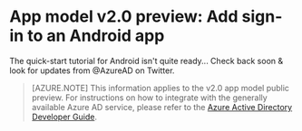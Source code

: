 <properties
    pageTitle="App Model v2.0 Andoid App | Microsoft Azure"
    description="How to build an Android app that signs users in with both personal Microsoft Account and work or school accounts."
    services="active-directory"
    documentationCenter=""
    authors="dstrockis"
    manager="mbaldwin"
    editor=""/>

<tags
    ms.service="active-directory"
    ms.workload="identity"
  ms.tgt_pltfrm="mobile-android"
    ms.devlang="java"
    ms.topic="article"
    ms.date="12/09/2015"
    ms.author="brandwe"/>

# App model v2.0 preview: Add sign-in to an Android app

The quick-start tutorial for Android isn't quite ready... Check back soon & look for updates from @AzureAD on Twitter.

> [AZURE.NOTE]
This information applies to the v2.0 app model public preview.  For instructions on how to integrate with the generally available Azure AD service, please refer to the [Azure Active Directory Developer Guide](active-directory-developers-guide.md).




<!--HONumber=Mar16_HO4-->


